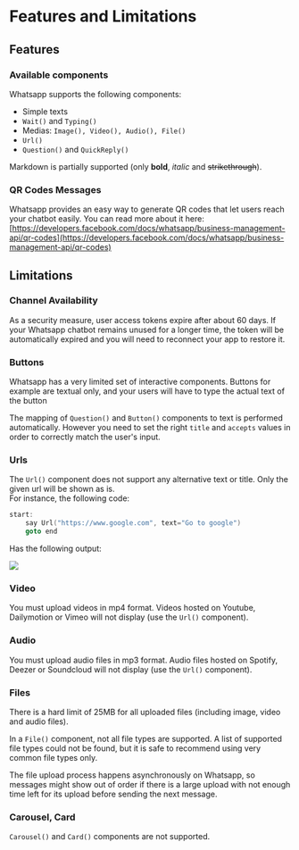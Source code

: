 # Features and Limitations

## Features

### Available components

Whatsapp supports the following components:

* Simple texts
* `Wait()` and `Typing()`
* Medias: `Image(), Video(), Audio(), File()`
* `Url()`
* `Question()` and `QuickReply()`

Markdown is partially supported (only **bold**, _italic_ and ~~strikethrough~~).

### QR Codes Messages

Whatsapp provides an easy way to generate QR codes that let users reach your chatbot easily. You can read more about it here: [https://developers.facebook.com/docs/whatsapp/business-management-api/qr-codes](https://developers.facebook.com/docs/whatsapp/business-management-api/qr-codes)

## Limitations

### Channel Availability

As a security measure, user access tokens expire after about 60 days. If your Whatsapp chatbot remains unused for a longer time, the token will be automatically expired and you will need to reconnect your app to restore it.

### Buttons

Whatsapp has a very limited set of interactive components. Buttons for example are textual only, and your users will have to type the actual text of the button

The mapping of `Question()` and `Button()` components to text is performed automatically. However you need to set the right `title` and `accepts` values in order to correctly match the user's input.

### Urls

The `Url()` component does not support any alternative text or title. Only the given url will be shown as is.\
For instance, the following code:

```cpp
start:
    say Url("https://www.google.com", text="Go to google")
    goto end
```

Has the following output:

![](../../.gitbook/assets/img\_0162.jpg)

### Video

You must upload videos in mp4 format. Videos hosted on Youtube, Dailymotion or Vimeo will not display (use the `Url()` component).

### Audio

You must upload audio files in mp3 format. Audio files hosted on Spotify, Deezer or Soundcloud will not display (use the `Url()` component).

### Files

There is a hard limit of 25MB for all uploaded files (including image, video and audio files).

In a `File()` component, not all file types are supported. A list of supported file types could not be found, but it is safe to recommend using very common file types only.

The file upload process happens asynchronously on Whatsapp, so messages might show out of order if there is a large upload with not enough time left for its upload before sending the next message.

### Carousel, Card

`Carousel()` and `Card()` components are not supported.
